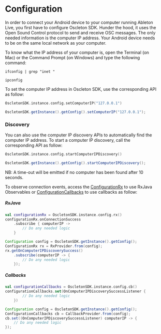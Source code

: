 # Configuration

In order to connect your Android device to your computer running Ableton Live, you first have to configure
Oscleton SDK. Hunder the hood, it uses the Open Sound Control protocol to send and receive OSC messages.
The only needed information is the computer IP address. Your Android device needs to be on the same local network as your computer.

To know what the IP address of your computer is, open the Terminal (on Mac)
or the Command Prompt (on Windows) and type the following command:

``` fct_label="Mac"
ifconfig | grep "inet "
```

``` fct_label="Windows"
ipconfig
```

To set the computer IP address in Oscleton SDK, use the corresponding API as follow:

``` kotlin
OscletonSDK.instance.config.setComputerIP("127.0.0.1")
```

``` java
OscletonSDK.getInstance().getConfig().setComputerIP("127.0.0.1");
```

### Discovery

You can also use the computer IP discovery APIs to automatically find the computer IP address.
To start a computer IP discovery, call the corresponding API as follow:

``` kotlin
OscletonSDK.instance.config.startComputerIPDiscovery()
```

``` java
OscletonSDK.getInstance().getConfig().startComputerIPDiscovery();
```

NB: A time-out will be emitted if no computer has been found after 10 seconds.

To observe connection events, access the [ConfigurationRx] to use RxJava Observables or [ConfigurationCallbacks] to use callbacks as follow:

##### RxJava

``` kotlin
val configurationRx = OscletonSDK.instance.config.rx()
configurationRx.onConnectionSuccess
    .subscribe { computerIP ->
        // Do any needed logic
    }
```

``` java
Configuration config = OscletonSDK.getInstance().getConfig();
ConfigurationRx rx = RxProvider.from(config);
rx.getOnComputerIPDiscoverySuccess()
    .subscribe(computerIP -> {
        // Do any needed logic
    });
```

##### Callbacks

``` kotlin
val configurationCallbacks = OscletonSDK.instance.config.cb()
configurationCallbacks.set(OnComputerIPDiscoverySuccessListener {
        // Do any needed logic
    })
```

``` java
Configuration config = OscletonSDK.getInstance().getConfig();
ConfigurationCallbacks cb = CallbackProvider.from(config);
cb.set((OnComputerIPDiscoverySuccessListener) computerIP -> {
    // Do any needed logic
});
```





[ConfigurationRx]:        ../../../reference/android/core-rxjava2/core-rxjava2/com.oscleton.sdk.rx/-configuration-rx/
[ConfigurationCallbacks]: ../../../reference/android/core-callbacks/core-callbacks/com.oscleton.sdk.callbacks.configuration/-configuration-callbacks/